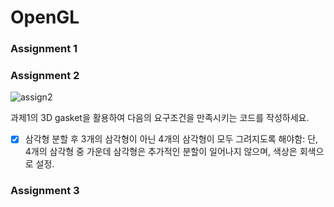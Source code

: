 # OpenGL

### Assignment 1

### Assignment 2
![assign2](https://user-images.githubusercontent.com/38516906/58379538-cf11de00-7fdf-11e9-8d5c-3459bcae3cf0.jpg)

과제1의 3D gasket을 활용하여 다음의 요구조건을 만족시키는 코드를 작성하세요.
- [x] 삼각형 분할 후 3개의 삼각형이 아닌 4개의 삼각형이 모두 그려지도록 해야함: 단, 4개의 삼각형 중 가운데 삼각형은 추가적인 분할이 일어나지 않으며, 색상은 회색으로 설정.

### Assignment 3
